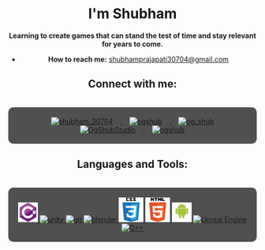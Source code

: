 <div align="center">
  <link rel="stylesheet" href="https://fonts.google.com/specimen/Oswald:wght@300;500;700&display=swap">

  # **I'm Shubham**

  **Learning to create games that can stand the test of time and stay relevant for years to come.**
  
  - **How to reach me:** [shubhamprajapati30704@gmail.com](mailto:shubhamprajapati30704@gmail.com)

  ## Connect with me:
  <br>

  <div style="background-color: #505050; padding: 20px; border-radius: 10px; display: inline-block;">
    <a href="https://twitter.com/shubham_30704" target="blank">
      <img src="https://img.freepik.com/free-vector/new-2023-twitter-logo-x-icon-design_1017-45418.jpg?w=740&t=st=1725514633~exp=1725515233~hmac=1e73d0f50c9354d783d0cf5e147f88928bc9bebae09644ecc74a97d48eb518f8" alt="shubham_30704" height="40" width="40" style="margin: 0 15px;" />
    </a>
    <a href="https://linkedin.com/in/ogshub" target="blank">
      <img src="https://raw.githubusercontent.com/rahuldkjain/github-profile-readme-generator/master/src/images/icons/Social/linked-in-alt.svg" alt="ogshub" height="40" width="40" style="margin: 0 15px;" />
    </a>
    <a href="https://instagram.com/og_shub" target="blank">
      <img src="https://raw.githubusercontent.com/rahuldkjain/github-profile-readme-generator/master/src/images/icons/Social/instagram.svg" alt="og_shub" height="40" width="40" style="margin: 0 15px;" />
    </a>
    <a href="https://www.youtube.com/@ogshubstudio" target="blank">
      <img src="https://raw.githubusercontent.com/rahuldkjain/github-profile-readme-generator/master/src/images/icons/Social/youtube.svg" alt="OgShubStudio" height="40" width="40" style="margin: 0 15px;" />
    </a>
    <a href="https://discord.gg/JquepKCX" target="blank">
      <img src="https://raw.githubusercontent.com/rahuldkjain/github-profile-readme-generator/master/src/images/icons/Social/discord.svg" alt="ogshub" height="40" width="40" style="margin: 0 15px;" />
    </a>
  </div>

  ## Languages and Tools:
  <br>

 <div style="background-color: #505050; padding: 20px; border-radius: 10px; display: inline-block;">
    <a href="https://www.w3schools.com/cs/" target="_blank" rel="noreferrer">
      <img src="https://raw.githubusercontent.com/devicons/devicon/master/icons/csharp/csharp-original.svg" alt="csharp" width="40" height="40"  />
    </a>
    <a href="https://unity.com/" target="_blank" rel="noreferrer">
      <img src="https://www.vectorlogo.zone/logos/unity3d/unity3d-icon.svg" alt="unity" width="40" height="40"  />
    </a>
    <a href="https://git-scm.com/" target="_blank" rel="noreferrer">
      <img src="https://www.vectorlogo.zone/logos/git-scm/git-scm-icon.svg" alt="git" width="40" height="40"  />
    </a>
    <a href="https://www.blender.org/" target="_blank" rel="noreferrer">
      <img src="https://download.blender.org/branding/community/blender_community_badge_white.svg" alt="blender" width="50" height="40"  />
    </a>
    <a href="https://www.w3schools.com/css/" target="_blank" rel="noreferrer">
      <img src="https://raw.githubusercontent.com/devicons/devicon/master/icons/css3/css3-original-wordmark.svg" alt="css3" width="50" height="50"  />
    </a>
    <a href="https://www.w3.org/html/" target="_blank" rel="noreferrer">
      <img src="https://raw.githubusercontent.com/devicons/devicon/master/icons/html5/html5-original-wordmark.svg" alt="html5" width="50" height="50"  />
    </a>
    <a href="https://developer.android.com" target="_blank" rel="noreferrer">
      <img src="https://raw.githubusercontent.com/devicons/devicon/master/icons/android/android-original-wordmark.svg" alt="android" width="40" height="40"  />
    </a>
    <!-- Unreal Engine Icon with Devicon -->
    <a href="https://www.unrealengine.com/" target="_blank" rel="noreferrer">
      <img src="https://cdn.jsdelivr.net/gh/devicons/devicon@latest/icons/unrealengine/unrealengine-original.svg" alt="Unreal Engine" width="40" height="40" />
    </a>
    <!-- C++ Icon -->
    <a href="https://isocpp.org/" target="_blank" rel="noreferrer">
      <img src="https://upload.wikimedia.org/wikipedia/commons/1/18/ISO_C%2B%2B_Logo.svg" alt="C++" width="40" height="40" />
    </a>
</div>
</div>
